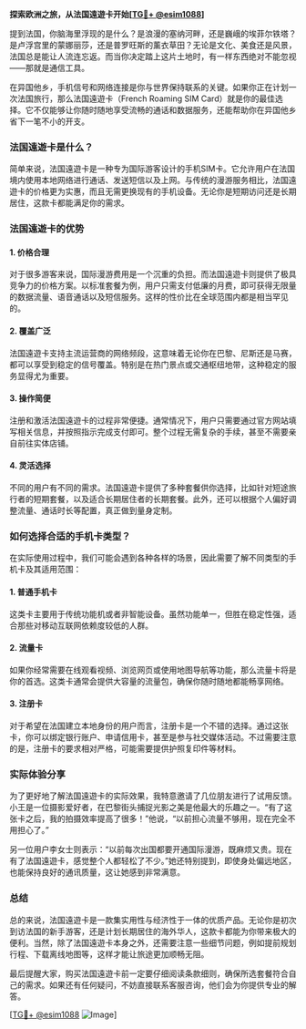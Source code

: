 **探索欧洲之旅，从法国遠遊卡开始[[TG💪+ @esim1088](https://t.me/s/esim1088)]**

提到法国，你脑海里浮现的是什么？是浪漫的塞纳河畔，还是巍峨的埃菲尔铁塔？是卢浮宫里的蒙娜丽莎，还是普罗旺斯的薰衣草田？无论是文化、美食还是风景，法国总是能让人流连忘返。而当你决定踏上这片土地时，有一样东西绝对不能忽视——那就是通信工具。

在异国他乡，手机信号和网络连接是你与世界保持联系的关键。如果你正在计划一次法国旅行，那么法国遠遊卡（French Roaming SIM Card）就是你的最佳选择。它不仅能够让你随时随地享受流畅的通话和数据服务，还能帮助你在异国他乡省下一笔不小的开支。

### 法国遠遊卡是什么？

简单来说，法国遠遊卡是一种专为国际游客设计的手机SIM卡。它允许用户在法国境内使用本地网络进行通话、发送短信以及上网。与传统的漫游服务相比，法国遠遊卡的价格更为实惠，而且无需更换现有的手机设备。无论你是短期访问还是长期居住，这款卡都能满足你的需求。

### 法国遠遊卡的优势

#### 1. **价格合理**
   对于很多游客来说，国际漫游费用是一个沉重的负担。而法国遠遊卡则提供了极具竞争力的价格方案。以标准套餐为例，用户只需支付低廉的月费，即可获得无限量的数据流量、语音通话以及短信服务。这样的性价比在全球范围内都是相当罕见的。

#### 2. **覆盖广泛**
   法国遠遊卡支持主流运营商的网络频段，这意味着无论你在巴黎、尼斯还是马赛，都可以享受到稳定的信号覆盖。特别是在热门景点或交通枢纽地带，这种稳定的服务显得尤为重要。

#### 3. **操作简便**
   注册和激活法国遠遊卡的过程非常便捷。通常情况下，用户只需要通过官方网站填写相关信息，并按照指示完成支付即可。整个过程无需复杂的手续，甚至不需要亲自前往实体店铺。

#### 4. **灵活选择**
   不同的用户有不同的需求。法国遠遊卡提供了多种套餐供你选择，比如针对短途旅行者的短期套餐，以及适合长期居住者的长期套餐。此外，还可以根据个人偏好调整流量、通话时长等配置，真正做到量身定制。

### 如何选择合适的手机卡类型？

在实际使用过程中，我们可能会遇到各种各样的场景，因此需要了解不同类型的手机卡及其适用范围：

#### 1. **普通手机卡**
   这类卡主要用于传统功能机或者非智能设备。虽然功能单一，但胜在稳定性强，适合那些对移动互联网依赖度较低的人群。

#### 2. **流量卡**
   如果你经常需要在线观看视频、浏览网页或使用地图导航等功能，那么流量卡将是你的首选。这类卡通常会提供大容量的流量包，确保你随时随地都能畅享网络。

#### 3. **注册卡**
   对于希望在法国建立本地身份的用户而言，注册卡是一个不错的选择。通过这张卡，你可以绑定银行账户、申请信用卡，甚至是参与社交媒体活动。不过需要注意的是，注册卡的要求相对严格，可能需要提供护照复印件等材料。

### 实际体验分享

为了更好地了解法国遠遊卡的实际效果，我特意邀请了几位朋友进行了试用反馈。小王是一位摄影爱好者，在巴黎街头捕捉光影之美是他最大的乐趣之一。“有了这张卡之后，我的拍摄效率提高了很多！”他说，“以前担心流量不够用，现在完全不用担心了。”

另一位用户李女士则表示：“以前每次出国都要开通国际漫游，既麻烦又贵。现在有了法国遠遊卡，感觉整个人都轻松了不少。”她还特别提到，即使身处偏远地区，也能保持良好的通讯质量，这让她感到非常满意。

### 总结

总的来说，法国遠遊卡是一款集实用性与经济性于一体的优质产品。无论你是初次到访法国的新手游客，还是计划长期居住的海外华人，这款卡都能为你带来极大的便利。当然，除了法国遠遊卡本身之外，还需要注意一些细节问题，例如提前规划行程、下载离线地图等，这样才能让旅途更加顺畅无阻。

最后提醒大家，购买法国遠遊卡前一定要仔细阅读条款细则，确保所选套餐符合自己的需求。如果还有任何疑问，不妨直接联系客服咨询，他们会为你提供专业的解答。

[[TG💪+ @esim1088](https://t.me/s/esim1088) ![Image](https://i.postimg.cc/4NQfJmqS/Snipaste-2025-05-13-00-14-12.png)]